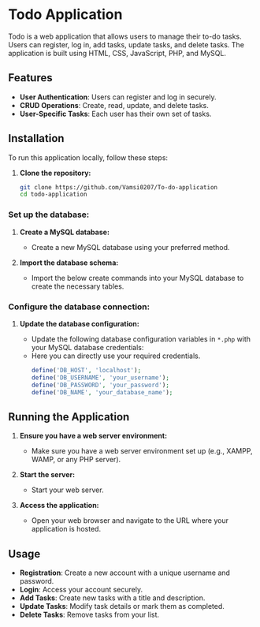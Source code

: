 # Todo Application

Todo is a web application that allows users to manage their to-do tasks. Users can register, log in, add tasks, update tasks, and delete tasks. The application is built using HTML, CSS, JavaScript, PHP, and MySQL.

## Features

- **User Authentication**: Users can register and log in securely.
- **CRUD Operations**: Create, read, update, and delete tasks.
- **User-Specific Tasks**: Each user has their own set of tasks.

## Installation

To run this application locally, follow these steps:

1. **Clone the repository:**

   ```bash
   git clone https://github.com/Vamsi0207/To-do-application
   cd todo-application
### Set up the database:

1. **Create a MySQL database:**

   - Create a new MySQL database using your preferred method.

2. **Import the database schema:**

   - Import the below create commands into your MySQL database to create the necessary tables.
     
### Configure the database connection:

1. **Update the database configuration:**

   - Update the following database configuration variables in `*.php` with your MySQL database credentials:
   - Here you can directly use your required credentials.
     ```php
     define('DB_HOST', 'localhost');
     define('DB_USERNAME', 'your_username');
     define('DB_PASSWORD', 'your_password');
     define('DB_NAME', 'your_database_name');
     ```

## Running the Application

1. **Ensure you have a web server environment:**

   - Make sure you have a web server environment set up (e.g., XAMPP, WAMP, or any PHP server).

2. **Start the server:**

   - Start your web server.

3. **Access the application:**

   - Open your web browser and navigate to the URL where your application is hosted.

## Usage

- **Registration**: Create a new account with a unique username and password.
- **Login**: Access your account securely.
- **Add Tasks**: Create new tasks with a title and description.
- **Update Tasks**: Modify task details or mark them as completed.
- **Delete Tasks**: Remove tasks from your list.

